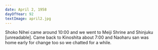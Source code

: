 ```yaml
---
date: April 2, 1958
dayOfYear: 92
textImage: april2.jpg
---
```

Shoko Nihei came around 10:00 and we went to Meiji Shrine and Shinjuku [unreadable]. Came back to Kinoshita about 7:00 and Naoharu san was home early for change too so we chatted for a while.